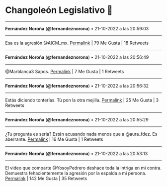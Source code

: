 # Changoleón Legislativo 🙈
*****
**Fernández Noroña** (**@fernandeznorona**) • 21-10-2022 a las 20:59:03
*****
Esa es la agresión @AICM_mx.
[Permalink](https://twitter.com/fernandeznorona/status/1583684332782120960) | 79 Me Gusta | 18 Retweets
*****
**Fernández Noroña** (**@fernandeznorona**) • 21-10-2022 a las 20:56:49
*****
@Marblanca3 Sapos.
[Permalink](https://twitter.com/fernandeznorona/status/1583683772930613249) | 7 Me Gusta | 1 Retweets
*****
**Fernández Noroña** (**@fernandeznorona**) • 21-10-2022 a las 20:56:32
*****
Estás diciendo tonterías. Tú pon la otra mejilla.
[Permalink](https://twitter.com/fernandeznorona/status/1583683699933007873) | 25 Me Gusta | 3 Retweets
*****
**Fernández Noroña** (**@fernandeznorona**) • 21-10-2022 a las 20:55:29
*****
¿Tu pregunta es seria? Están acusando nada menos que a @aura_fdez. Es aberrante.
[Permalink](https://twitter.com/fernandeznorona/status/1583683436069277696) | 16 Me Gusta | 1 Retweets
*****
**Fernández Noroña** (**@fernandeznorona**) • 21-10-2022 a las 20:53:13
*****
El video que comparte @YosoyPedrero deshace toda la intriga en mi contra. Demuestra fehacientemente la agresión por la espalda a mi persona.
[Permalink](https://twitter.com/fernandeznorona/status/1583682868466790406) | 142 Me Gusta | 35 Retweets